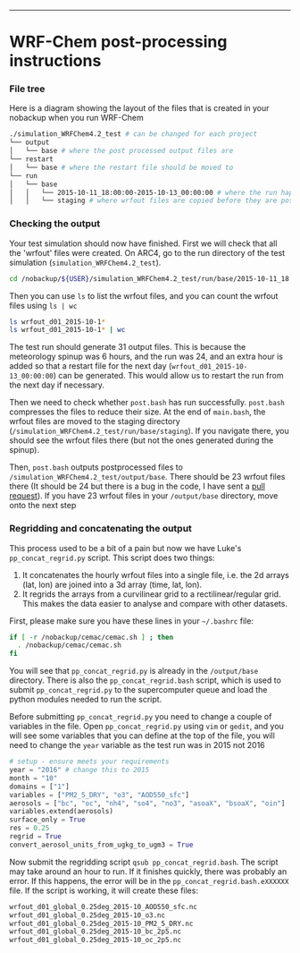 ---

# WRF-Chem post-processing instructions


### File tree
Here is a diagram showing the layout of the files that is created in your nobackup when you run WRF-Chem
```bash
./simulation_WRFChem4.2_test # can be changed for each project
└── output
│   └── base # where the post processed output files are
└── restart
│   └── base # where the restart file should be moved to
└── run
│   └── base
│   │   └── 2015-10-11_18:00:00-2015-10-13_00:00:00 # where the run happens
│   │   └── staging # where wrfout files are copied before they are post-processed
```

### Checking the output
Your test simulation should now have finished. First we will check that all the 'wrfout' files were created. On ARC4, go to the run directory of the test simulation (`simulation_WRFChem4.2_test`).
```bash
cd /nobackup/${USER}/simulation_WRFChem4.2_test/run/base/2015-10-11_18:00:00-2015-10-13_00:00:00
```

Then you can use `ls` to list the wrfout files, and you can count the wrfout files using `ls | wc`
```bash
ls wrfout_d01_2015-10-1*
ls wrfout_d01_2015-10-1* | wc
```

The test run should generate 31 output files. This is because the meteorology spinup was 6 hours, and the run was 24, and an extra hour is added so that a restart file for the next day (`wrfout_d01_2015-10-13_00:00:00`) can be generated. This would allow us to restart the run from the next day if necessary.

Then we need to check whether `post.bash` has run successfully. `post.bash` compresses the files to reduce their size. At the end of `main.bash`, the wrfout files are moved to the staging directory (`/simulation_WRFChem4.2_test/run/base/staging`). If you navigate there, you should see the wrfout files there (but not the ones generated during the spinup).

Then, `post.bash` outputs postprocessed files to `/simulation_WRFChem4.2_test/output/base`. There should be 23 wrfout files there (It should be 24 but there is a bug in the code, I have sent a [pull request](https://github.com/wrfchem-leeds/WRFotron/pull/46)). If you have 23 wrfout files in your `/output/base` directory, move onto the next step

### Regridding and concatenating the output

This process used to be a bit of a pain but now we have Luke's `pp_concat_regrid.py` script. This script does two things:
1. It concatenates the hourly wrfout files into a single file, i.e. the 2d arrays (lat, lon) are joined into a 3d array (time, lat, lon).
2. It regrids the arrays from a curvilinear grid to a rectilinear/regular grid. This makes the data easier to analyse and compare with other datasets.

First, please make sure you have these lines in your `~/.bashrc` file:
```bash
if [ -r /nobackup/cemac/cemac.sh ] ; then
  . /nobackup/cemac/cemac.sh
fi
```

You will see that `pp_concat_regrid.py` is already in the `/output/base` directory. There is also the `pp_concat_regrid.bash` script, which is used to submit `pp_concat_regrid.py` to the supercomputer queue and load the python modules needed to run the script.

Before submitting `pp_concat_regrid.py` you need to change a couple of variables in the file. Open `pp_concat_regrid.py` using `vim` or `gedit`, and you will see some variables that you can define at the top of the file, you will need to change the `year` variable as the test run was in 2015 not 2016

```python
# setup - ensure meets your requirements
year = "2016" # change this to 2015
month = "10"
domains = ["1"]
variables = ["PM2_5_DRY", "o3", "AOD550_sfc"]
aerosols = ["bc", "oc", "nh4", "so4", "no3", "asoaX", "bsoaX", "oin"] 
variables.extend(aerosols)
surface_only = True
res = 0.25
regrid = True
convert_aerosol_units_from_ugkg_to_ugm3 = True
```

Now submit the regridding script `qsub pp_concat_regrid.bash`. The script may take around an hour to run. If it finishes quickly, there was probably an error. If this happens, the error will be in the `pp_concat_regrid.bash.eXXXXXX` file. If the script is working, it will create these files:

```bash
wrfout_d01_global_0.25deg_2015-10_AOD550_sfc.nc
wrfout_d01_global_0.25deg_2015-10_o3.nc
wrfout_d01_global_0.25deg_2015-10_PM2_5_DRY.nc
wrfout_d01_global_0.25deg_2015-10_bc_2p5.nc
wrfout_d01_global_0.25deg_2015-10_oc_2p5.nc
```
